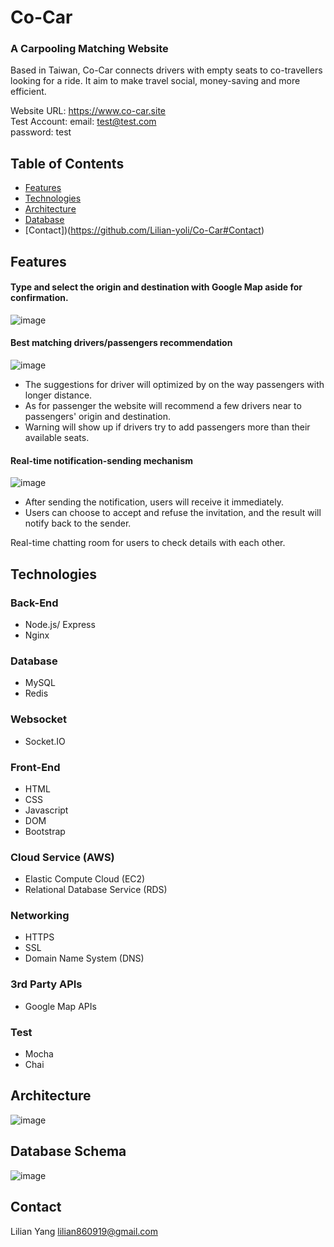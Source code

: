 # Co-Car
### A Carpooling Matching Website
Based in Taiwan, Co-Car connects drivers with empty seats to co-travellers looking for a ride. It aim to make travel social, money-saving and more efficient. 

Website URL: https://www.co-car.site <br>
Test Account: 
email: test@test.com <br>
password: test

## Table of Contents
* [Features](https://github.com/Lilian-yoli/Co-Car#Features)
* [Technologies](https://github.com/Lilian-yoli/Co-Car#Technologies)
* [Architecture](https://github.com/Lilian-yoli/Co-Car#Architecture)
* [Database](https://github.com/Lilian-yoli/Co-Car#Database)
* [Contact])(https://github.com/Lilian-yoli/Co-Car#Contact)

## Features
#### Type and select the origin and destination with Google Map aside for confirmation.

![image](https://github.com/Lilian-yoli/Co-Car/blob/main/select_location.gif)

#### Best matching drivers/passengers recommendation

![image](https://github.com/Lilian-yoli/Co-Car/blob/main/suggest_page.gif)
* The suggestions for driver will optimized by on the way passengers with longer distance.
* As for passenger the website will recommend a few drivers near to passengers' origin and destination.
* Warning will show up if drivers try to add passengers more than their available seats.    

#### Real-time notification-sending mechanism

![image](https://github.com/Lilian-yoli/Co-Car/blob/main/notification.gif)
* After sending the notification, users will receive it immediately.
* Users can choose to accept and refuse the invitation, and the result will notify back to the sender.

Real-time chatting room for users to check details with each other.

## Technologies
### Back-End
  * Node.js/ Express
  * Nginx

### Database
  * MySQL
  * Redis

### Websocket
  * Socket.IO

### Front-End
  * HTML
  * CSS
  * Javascript
  * DOM
  * Bootstrap

### Cloud Service (AWS) 
  * Elastic Compute Cloud (EC2)
  * Relational Database Service (RDS)

### Networking
  * HTTPS
  * SSL
  * Domain Name System (DNS)

### 3rd Party APIs
  * Google Map APIs

### Test
  * Mocha
  * Chai

## Architecture

![image](https://github.com/Lilian-yoli/Co-Car/blob/main/Final%20Architecture.png)

## Database Schema

![image](https://github.com/Lilian-yoli/Co-Car/blob/main/database.png)

## Contact
Lilian Yang lilian860919@gmail.com
